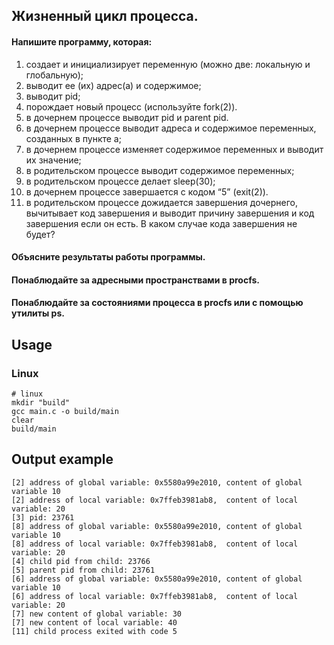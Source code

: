 ## Жизненный цикл процесса.
#### Напишите программу, которая:
1. создает и инициализирует переменную (можно две: локальную и
глобальную);
2. выводит ее (их) адрес(а) и содержимое;
3. выводит pid;
4. порождает новый процесс (используйте fork(2)).
5. в дочернем процессе выводит pid и parent pid.
6. в дочернем процессе выводит адреса и содержимое переменных,
созданных в пункте а;
7. в дочернем процессе изменяет содержимое переменных и
выводит их значение;
8. в родительском процессе выводит содержимое переменных;
9. в родительском процессе делает sleep(30);
10. в дочернем процессе завершается с кодом “5” (exit(2)).
11. в родительском процессе дожидается завершения дочернего,
вычитывает код завершения и выводит причину завершения и код
завершения если он есть. В каком случае кода завершения не будет?
#### Объясните результаты работы программы.
#### Понаблюдайте за адресными пространствами в procfs.
#### Понаблюдайте за состояниями процесса в procfs или с помощью утилиты ps.

## Usage
### Linux
```shell
# linux
mkdir "build"
gcc main.c -o build/main
clear
build/main
```

## Output example
```text
[2] address of global variable: 0x5580a99e2010, content of global variable 10
[2] address of local variable: 0x7ffeb3981ab8,  content of local variable: 20
[3] pid: 23761
[8] address of global variable: 0x5580a99e2010, content of global variable 10
[8] address of local variable: 0x7ffeb3981ab8,  content of local variable: 20
[4] child pid from child: 23766
[5] parent pid from child: 23761
[6] address of global variable: 0x5580a99e2010, content of global variable 10
[6] address of local variable: 0x7ffeb3981ab8,  content of local variable: 20
[7] new content of global variable: 30
[7] new content of local variable: 40
[11] child process exited with code 5
```